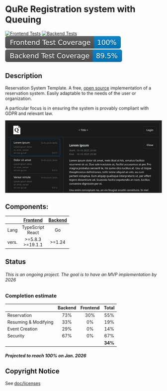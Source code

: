 # QuRe Registration system with Queuing

[![Frontend Tests](https://github.com/JValtteri/qure/actions/workflows/frontend-tests.yml/badge.svg)](https://github.com/JValtteri/qure/actions/workflows/frontend-tests.yml)
[![Backend Tests](https://github.com/JValtteri/qure/actions/workflows/backend-tests.yml/badge.svg)](https://github.com/JValtteri/qure/actions/workflows/backend-tests.yml)
![Frontend Coverage](https://github.com/JValtteri/qure/blob/badges/.badges/main/frontend-coverage-badge.svg)
![Backend Coverage](https://github.com/JValtteri/qure/blob/badges/.badges/main/backend-coverage-badge.svg)

## Description

Reservation System Template. A free, [open source](LICENSE) implementation of a reservation system. Easily adaptable to the needs of the user or organization.

A particular focus is in ensuring the system is provably compliant with GDPR and relevant law.

![screenshot](images/Screenshot.png)

## Components:

|       | [Frontend](client/README.md) | [Backend](server/README.md) |
| ----- | :-------------------: | :----: |
| Lang  | TypeScript <br> React |   Go   |
| vers. | >=5.8.3 <br> >=19.1.1 | >=1.24 |

## Status

###### This is an ongoing project. The goal is to have an MVP implementation by 2026


### Completion estimate

|                      | Backend | Frontend | Total |
| -------------------- | :-----: | :------: | :---: |
| Reservation          |   73%   |   30%    |  55%  |
| Resuming & Modifying |   33%   |   0%     |  19%  |
| Event Creation       |   29%   |   0%     |  14%  |
| Security             |   67%   |   0%     |  67%  |
|                      |         |          |**34%**|

##### Projected to reach 100% on Jan. 2026

## Copyright Notice

See [doc/licenses](doc/licenses/README.md)
